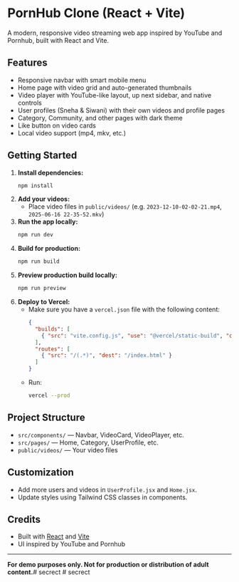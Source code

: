 # PornHub Clone (React + Vite)

A modern, responsive video streaming web app inspired by YouTube and Pornhub, built with React and Vite.

## Features

- Responsive navbar with smart mobile menu
- Home page with video grid and auto-generated thumbnails
- Video player with YouTube-like layout, up next sidebar, and native controls
- User profiles (Sneha & Siwani) with their own videos and profile pages
- Category, Community, and other pages with dark theme
- Like button on video cards
- Local video support (mp4, mkv, etc.)

## Getting Started

1. **Install dependencies:**
   ```bash
   npm install
   ```
2. **Add your videos:**
   - Place video files in `public/videos/` (e.g. `2023-12-10-02-02-21.mp4`, `2025-06-16 22-35-52.mkv`)
3. **Run the app locally:**
   ```bash
   npm run dev
   ```
4. **Build for production:**
   ```bash
   npm run build
   ```
5. **Preview production build locally:**
   ```bash
   npm run preview
   ```
6. **Deploy to Vercel:**
   - Make sure you have a `vercel.json` file with the following content:
     ```json
     {
       "builds": [
         { "src": "vite.config.js", "use": "@vercel/static-build", "config": { "distDir": "dist" } }
       ],
       "routes": [
         { "src": "/(.*)", "dest": "/index.html" }
       ]
     }
     ```
   - Run:
     ```bash
     vercel --prod
     ```

## Project Structure

- `src/components/` — Navbar, VideoCard, VideoPlayer, etc.
- `src/pages/` — Home, Category, UserProfile, etc.
- `public/videos/` — Your video files

## Customization
- Add more users and videos in `UserProfile.jsx` and `Home.jsx`.
- Update styles using Tailwind CSS classes in components.

## Credits
- Built with [React](https://react.dev/) and [Vite](https://vitejs.dev/)
- UI inspired by YouTube and Pornhub

---

**For demo purposes only. Not for production or distribution of adult content.**#   s e c r e c t  
 #   s e c r e c t  
 
